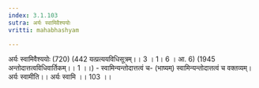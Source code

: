 ```yaml
---
index: 3.1.103
sutra: अर्यः स्वामिवैश्ययोः
vritti: mahabhashyam

---
```

 अर्यः स्वामिवैश्ययोः (720) (442 यत्प्रत्ययविधिसूत्रम्।। 3 । 1। 6 । आ. 6) (1945 अन्तोदात्तत्वविधिवार्तिकम्।। 1 ।।) - स्वामिन्यन्तोदात्तत्वं च- (भाष्यम्) स्वामिन्यन्तोदात्तत्वं च वक्तव्यम्। अर्यः स्वामीति।। अर्यः स्वामि ।। 103 ।। 